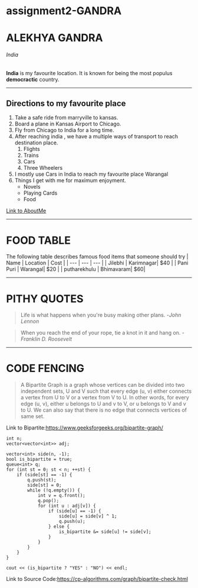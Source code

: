 # assignment2-GANDRA
# ALEKHYA GANDRA
###### India
**India** is my favourite location. It is known for being the most populus **democractic** country.

---

## Directions to my favourite place
1. Take a safe ride from marryville to kansas.
2. Board a plane in Kansas Airport to Chicago.
3. Fly from Chicago to India for a long time.
4. After reaching india , we have a multiple ways of transport to reach destination place.
    1. Flights
    2. Trains
    3. Cars
    4. Three Wheelers
5. I mostly use Cars in India to reach my favourite place Warangal
6. Things I get with me for maximum enjoyment.
    * Novels
    * Playing Cards
    * Food

[Link to AboutMe](AboutMe.md) 

---

# FOOD TABLE

The following table describes famous food items that someone should try
| Name | Location | Cost |
| --- | --- | --- |
| Jilebhi | Karimnagar| $40 |
| Pani Puri | Warangal| $20 |
| putharekhulu | Bhimavaram| $60|


---
# PITHY QUOTES

> Life is what happens when you're busy making other plans. -*John Lennon*

>  When you reach the end of your rope, tie a knot in it and hang on. -*Franklin D. Roosevelt*

---

# CODE FENCING

>A Bipartite Graph is a graph whose vertices can be divided into two independent sets, U and V such that every edge (u, v) either connects a vertex from U to V or a vertex from V to U. In other words, for every edge (u, v), either u belongs to U and v to V, or u belongs to V and v to U. We can also say that there is no edge that connects vertices of same set.

Link to Bipartite:<https://www.geeksforgeeks.org/bipartite-graph/>


```
int n;
vector<vector<int>> adj;

vector<int> side(n, -1);
bool is_bipartite = true;
queue<int> q;
for (int st = 0; st < n; ++st) {
    if (side[st] == -1) {
        q.push(st);
        side[st] = 0;
        while (!q.empty()) {
            int v = q.front();
            q.pop();
            for (int u : adj[v]) {
                if (side[u] == -1) {
                    side[u] = side[v] ^ 1;
                    q.push(u);
                } else {
                    is_bipartite &= side[u] != side[v];
                }
            }
        }
    }
}

cout << (is_bipartite ? "YES" : "NO") << endl;

```

Link to Source Code:<https://cp-algorithms.com/graph/bipartite-check.html>